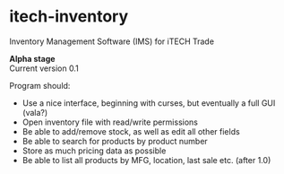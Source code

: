 # itech-inventory
Inventory Management Software (IMS) for iTECH Trade

**Alpha stage**  
Current version 0.1  
  
Program should:
- Use a nice interface, beginning with curses, but eventually a full GUI (vala?)
- Open inventory file with read/write permissions
- Be able to add/remove stock, as well as edit all other fields
- Be able to search for products by product number
- Store as much pricing data as possible
- Be able to list all products by MFG, location, last sale etc. (after 1.0)